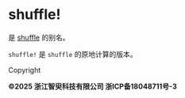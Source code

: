 # shuffle!

是 [shuffle](shuffle.md) 的别名。

`shuffle!` 是 `shuffle` 的原地计算的版本。

Copyright

**©2025 浙江智臾科技有限公司 浙ICP备18048711号-3**
